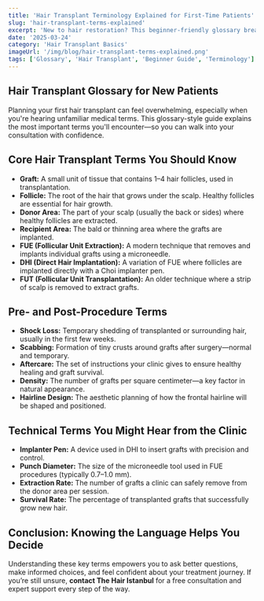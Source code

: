 ```yaml
---
title: 'Hair Transplant Terminology Explained for First-Time Patients'  
slug: 'hair-transplant-terms-explained'  
excerpt: 'New to hair restoration? This beginner-friendly glossary breaks down the most common hair transplant terms you’ll hear before, during, and after your procedure.'  
date: '2025-03-24'  
category: 'Hair Transplant Basics'  
imageUrl: '/img/blog/hair-transplant-terms-explained.png'  
tags: ['Glossary', 'Hair Transplant', 'Beginner Guide', 'Terminology']  
---
```


<h2>Hair Transplant Glossary for New Patients</h2>  
<p>Planning your first hair transplant can feel overwhelming, especially when you're hearing unfamiliar medical terms. This glossary-style guide explains the most important terms you'll encounter—so you can walk into your consultation with confidence.</p>

<h2>Core Hair Transplant Terms You Should Know</h2>  
<ul>
  <li><strong>Graft:</strong> A small unit of tissue that contains 1–4 hair follicles, used in transplantation.</li>
  <li><strong>Follicle:</strong> The root of the hair that grows under the scalp. Healthy follicles are essential for hair growth.</li>
  <li><strong>Donor Area:</strong> The part of your scalp (usually the back or sides) where healthy follicles are extracted.</li>
  <li><strong>Recipient Area:</strong> The bald or thinning area where the grafts are implanted.</li>
  <li><strong>FUE (Follicular Unit Extraction):</strong> A modern technique that removes and implants individual grafts using a microneedle.</li>
  <li><strong>DHI (Direct Hair Implantation):</strong> A variation of FUE where follicles are implanted directly with a Choi implanter pen.</li>
  <li><strong>FUT (Follicular Unit Transplantation):</strong> An older technique where a strip of scalp is removed to extract grafts.</li>
</ul>

<h2>Pre- and Post-Procedure Terms</h2>  
<ul>
  <li><strong>Shock Loss:</strong> Temporary shedding of transplanted or surrounding hair, usually in the first few weeks.</li>
  <li><strong>Scabbing:</strong> Formation of tiny crusts around grafts after surgery—normal and temporary.</li>
  <li><strong>Aftercare:</strong> The set of instructions your clinic gives to ensure healthy healing and graft survival.</li>
  <li><strong>Density:</strong> The number of grafts per square centimeter—a key factor in natural appearance.</li>
  <li><strong>Hairline Design:</strong> The aesthetic planning of how the frontal hairline will be shaped and positioned.</li>
</ul>

<h2>Technical Terms You Might Hear from the Clinic</h2>  
<ul>
  <li><strong>Implanter Pen:</strong> A device used in DHI to insert grafts with precision and control.</li>
  <li><strong>Punch Diameter:</strong> The size of the microneedle tool used in FUE procedures (typically 0.7–1.0 mm).</li>
  <li><strong>Extraction Rate:</strong> The number of grafts a clinic can safely remove from the donor area per session.</li>
  <li><strong>Survival Rate:</strong> The percentage of transplanted grafts that successfully grow new hair.</li>
</ul>

<h2>Conclusion: Knowing the Language Helps You Decide</h2>  
<p>Understanding these key terms empowers you to ask better questions, make informed choices, and feel confident about your treatment journey. If you’re still unsure, <strong>contact The Hair Istanbul</strong> for a free consultation and expert support every step of the way.</p>
